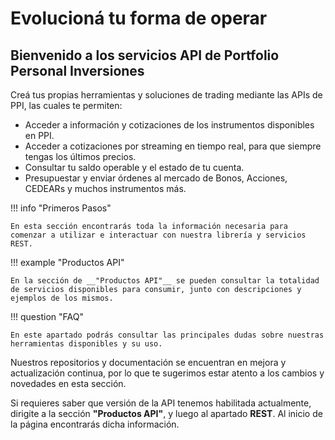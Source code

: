 # Evolucioná tu forma de operar

__Bienvenido a los servicios API de Portfolio Personal Inversiones__
 -----------------------------------------------------------
 
Creá tus propias herramientas y soluciones de trading mediante las APIs de PPI, las cuales te permiten:

- Acceder a información y cotizaciones de los instrumentos disponibles en PPI.
- Acceder a cotizaciones por streaming en tiempo real, para que siempre tengas los últimos precios.
- Consultar tu saldo operable y el estado de tu cuenta.
- Presupuestar y enviar órdenes al mercado de Bonos, Acciones, CEDEARs y muchos instrumentos más.

!!! info "Primeros Pasos"

    En esta sección encontrarás toda la información necesaria para comenzar a utilizar e interactuar con nuestra librería y servicios REST.

!!! example "Productos API"

    En la sección de __"Productos API"__ se pueden consultar la totalidad de servicios disponibles para consumir, junto con descripciones y ejemplos de los mismos.
 
!!! question "FAQ"

    En este apartado podrás consultar las principales dudas sobre nuestras herramientas disponibles y su uso. 
    

Nuestros repositorios y documentación se encuentran en mejora y actualización continua, por lo que te sugerimos estar atento a los cambios y novedades en esta sección.

Si requieres saber que versión de la API tenemos habilitada actualmente, dirigite a la sección __"Productos API"__, y luego al apartado __REST__. Al inicio de la página encontrarás dicha información.
